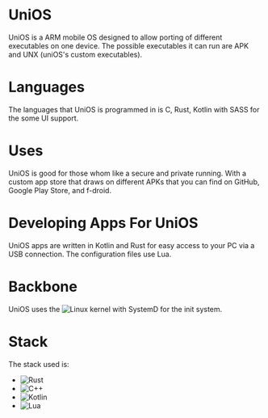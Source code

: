 # UniOS
UniOS is a ARM mobile OS designed to allow porting of different executables on one device. 
The possible executables it can run are APK and UNX (uniOS's custom executables).

# Languages
The languages that UniOS is programmed in is C, Rust, Kotlin with SASS for the some UI support.

# Uses
UniOS is good for those whom like a secure and private running. With a custom app store that draws on different APKs that you can find on GitHub, Google Play Store, and f-droid.

# Developing Apps For UniOS
UniOS apps are written in Kotlin and Rust for easy access to your PC via a USB connection. 
The configuration files use Lua.

# Backbone
UniOS uses the ![Linux](https://img.shields.io/badge/Linux-FCC624?style=for-the-badge&logo=linux&logoColor=black) kernel with SystemD for the init system. 

# Stack
The stack used is:
- ![Rust](https://img.shields.io/badge/rust-%23000000.svg?style=for-the-badge&logo=rust&logoColor=white)
- ![C++](https://img.shields.io/badge/c++-%2300599C.svg?style=for-the-badge&logo=c%2B%2B&logoColor=white)
- ![Kotlin](https://img.shields.io/badge/kotlin-%237F52FF.svg?style=for-the-badge&logo=kotlin&logoColor=white)
- ![Lua](https://img.shields.io/badge/lua-%232C2D72.svg?style=for-the-badge&logo=lua&logoColor=white)

